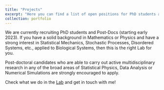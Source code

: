 ```yaml
---
title: "Projects"
excerpt: "Here you can find a list of open positions for PhD students and Post-doctoral fellows"
collection: portfolio
---
```


We are currently recruiting PhD students and Post-Docs (starting early 2023). If you have a solid background in Mathematics or Physics and have a strong interest in Statistical Mechanics, Stochastic Processes, Disordered Systems, etc., applied to Biological Systems, then this is the right Lab for you.

Post-doctoral candidates who are able to carry out active multidisciplinary research in any of the broad areas of Statistical Physics, Data Analysis or Numerical Simulations are strongly encouraged to apply. 

Check what we do in the [Lab](https://www.liphlab.com/#research) and get in touch with me!
